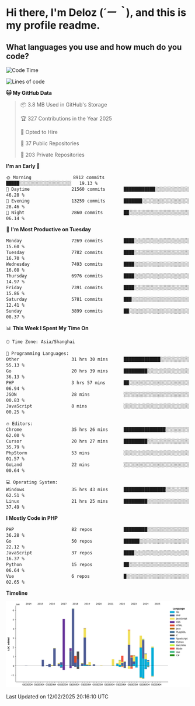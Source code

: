 # **Hi there, I'm Deloz (*´ー｀*), and this is my profile readme.**

## **What languages you use and how much do you code?**

<!--START_SECTION:waka-->
![Code Time](http://img.shields.io/badge/Code%20Time-5%2C659%20hrs%2012%20mins-blue)

![Lines of code](https://img.shields.io/badge/From%20Hello%20World%20I%27ve%20Written-44.8%20million%20lines%20of%20code-blue)

**🐱 My GitHub Data** 

> 📦 3.8 MB Used in GitHub's Storage 
 > 
> 🏆 327 Contributions in the Year 2025
 > 
> 💼 Opted to Hire
 > 
> 📜 37 Public Repositories 
 > 
> 🔑 203 Private Repositories 
 > 
**I'm an Early 🐤** 

```text
🌞 Morning                8912 commits        █████░░░░░░░░░░░░░░░░░░░░   19.13 % 
🌆 Daytime                21560 commits       ████████████░░░░░░░░░░░░░   46.28 % 
🌃 Evening                13259 commits       ███████░░░░░░░░░░░░░░░░░░   28.46 % 
🌙 Night                  2860 commits        ██░░░░░░░░░░░░░░░░░░░░░░░   06.14 % 
```
📅 **I'm Most Productive on Tuesday** 

```text
Monday                   7269 commits        ████░░░░░░░░░░░░░░░░░░░░░   15.60 % 
Tuesday                  7782 commits        ████░░░░░░░░░░░░░░░░░░░░░   16.70 % 
Wednesday                7493 commits        ████░░░░░░░░░░░░░░░░░░░░░   16.08 % 
Thursday                 6976 commits        ████░░░░░░░░░░░░░░░░░░░░░   14.97 % 
Friday                   7391 commits        ████░░░░░░░░░░░░░░░░░░░░░   15.86 % 
Saturday                 5781 commits        ███░░░░░░░░░░░░░░░░░░░░░░   12.41 % 
Sunday                   3899 commits        ██░░░░░░░░░░░░░░░░░░░░░░░   08.37 % 
```


📊 **This Week I Spent My Time On** 

```text
🕑︎ Time Zone: Asia/Shanghai

💬 Programming Languages: 
Other                    31 hrs 30 mins      ██████████████░░░░░░░░░░░   55.13 % 
Go                       20 hrs 39 mins      █████████░░░░░░░░░░░░░░░░   36.13 % 
PHP                      3 hrs 57 mins       ██░░░░░░░░░░░░░░░░░░░░░░░   06.94 % 
JSON                     28 mins             ░░░░░░░░░░░░░░░░░░░░░░░░░   00.83 % 
JavaScript               8 mins              ░░░░░░░░░░░░░░░░░░░░░░░░░   00.25 % 

🔥 Editors: 
Chrome                   35 hrs 26 mins      ████████████████░░░░░░░░░   62.00 % 
Cursor                   20 hrs 27 mins      █████████░░░░░░░░░░░░░░░░   35.79 % 
PhpStorm                 53 mins             ░░░░░░░░░░░░░░░░░░░░░░░░░   01.57 % 
GoLand                   22 mins             ░░░░░░░░░░░░░░░░░░░░░░░░░   00.64 % 

💻 Operating System: 
Windows                  35 hrs 43 mins      ████████████████░░░░░░░░░   62.51 % 
Linux                    21 hrs 25 mins      █████████░░░░░░░░░░░░░░░░   37.49 % 
```

**I Mostly Code in PHP** 

```text
PHP                      82 repos            █████████░░░░░░░░░░░░░░░░   36.28 % 
Go                       50 repos            ██████░░░░░░░░░░░░░░░░░░░   22.12 % 
JavaScript               37 repos            ████░░░░░░░░░░░░░░░░░░░░░   16.37 % 
Python                   15 repos            ██░░░░░░░░░░░░░░░░░░░░░░░   06.64 % 
Vue                      6 repos             █░░░░░░░░░░░░░░░░░░░░░░░░   02.65 % 
```



**Timeline**

![Lines of Code chart](https://raw.githubusercontent.com/deloz/deloz/main/assets/bar_graph.png)


 Last Updated on 12/02/2025 20:16:10 UTC
<!--END_SECTION:waka-->
